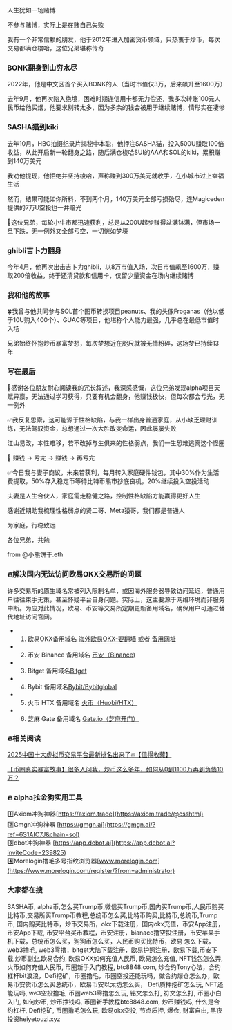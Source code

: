 人生犹如一场赌博

不参与赌博，实际上是在赌自己失败

我有一个非常信赖的朋友，他于2012年进入加密货币领域，只热衷于炒币，每次交易都满仓梭哈，这位兄弟堪称传奇

### BONK翻身到山穷水尽
2022年，他是中文区首个买入BONK的人（当时市值仅3万，后来飙升至1600万）

去年9月，他再次陷入绝境，困难时期连信用卡都无力偿还，我多次转账100元人民币给他买烟，他要求别转太多，因为多余的钱会被用于继续赌博，情形实在凄惨

### SASHA猫到kiki
去年10月，HBO拍摄纪录片揭秘中本聪，他押注SASHA猫，投入500U赚取100倍收益，从此开启新一轮翻身之路，随后满仓梭哈SUI的AAA和SOL的kiki，累积赚到140万美元

我劝他提现，他拒绝并坚持梭哈，声称赚到300万美元就收手，在小城市过上幸福生活

然而，结果可能如你所料，不到两个月，140万美元全部亏损殆尽，连Magiceden提供的7万U空投也一并赔光

🔸这位兄弟，每轮小牛市都迅速获利，总是从200U起步赚得盆满钵满，但市场一旦下跌，无一例外又全部亏空，一切恍如梦境

### ghibli吉卜力翻身
今年4月，他再次出击吉卜力ghibli，以8万市值入场，次日市值飙至1600万，赚取200倍收益，终于还清贷款和信用卡，仅留少量资金在场内继续赌博

### 我和他的故事
🍀我曾与他共同参与SOL首个图币转换项目peanuts、我的头像Froganas（他以低于10U购入400个）、GUAC等项目，他堪称个人能力最强，几乎总在最低市值时入场

兄弟始终怀抱炒币暴富梦想，每次梦想近在咫尺就被无情粉碎，这场梦已持续13年

### 写在最后
🎄感谢各位朋友耐心阅读我的冗长叙述，我深感感慨，这位兄弟发现alpha项目天赋异禀，无法通过学习获得，只要有机会翻身，他赚钱极快，但每次都会亏光，无一例外

✅我反复思索，这可能源于性格缺陷，与我一样出身普通家庭，从小缺乏理财训练，无法驾驭资金，总想通过一次大胜改变命运，因此屡屡失败

江山易改，本性难移，若不改掉与生俱来的性格弱点，我们一生恐难逃离这个怪圈

🎢 赚钱 → 亏完 → 赚钱 → 再亏完

✅今日我与妻子商议，未来若获利，每月转入家庭硬件钱包，其中30%作为生活费提取，50%存入稳定币等待比特币熊市抄底良机，20%继续投入空投活动

夫妻是人生合伙人，家庭需走稳健之路，控制性格缺陷方能赢得更好人生

感谢近期助我梳理性格弱点的贤二哥、Meta猿哥，我们都是普通人

为家庭，行稳致远

各位兄弟，共勉

from @小熊饼干.eth

### 🔥解决国内无法访问欧易OKX交易所的问题
许多交易所的原生域名常被列入限制名单，或因海外服务器导致访问延迟，普通用户往往束手无策，甚至怀疑平台自身问题。实际上，这主要源于网络环境而非服务中断。为应对此情况，欧易、币安等交易所定期更新备用域名，确保用户可通过替代地址访问官网。

- 1. 欧易OKX备用域名 [海外欧易OKX-要翻墙](https://www.okx.com/zh-hans/join/76527935) 或者 [备用网址](https://www.chouyi.world/zh-hans/join/76527935) 
- 2. 币安 Binance 备用域名 [币安（Binance)](https://accounts.binance.com/zh-CN/register?ref=36457687)
- 3. Bitget 备用域名[Bitget](https://www.bitget.com/zh-CN/referral/register?from=referral&clacCode=VRNEYUTR)
- 4. Bybit 备用域名[Bybit/Bybitglobal](https://www.bybitglobal.com/zh-MY/invite/?ref=VMKORMM)
- 5. 火币 HTX 备用域名 [火币（Huobi/HTX）](https://www.htx.com/invite/zh-cn/1f?invite_code=whf45223)
- 6. 芝麻 Gate 备用域名 [Gate.io（芝麻开门）](https://www.gate.io/zh/signup?ref_type=103&ref=A1ERAQ)

### 🔥相关阅读
[2025中国十大虚拟币交易平台最新排名出来了🔥【值得收藏】](https://btc8848.com/top-10-exchanges/)

[【币圈真实暴富故事】很多人问我，炒币这么多年，如何从0到1100万再到负债10万？](https://heiyetouzi.xyz/biquanstory001/)

### 🔥 alpha找金狗实用工具
1️⃣Axiom冲狗神器[https://axiom.trade](https://axiom.trade/@csshtml)  
2️⃣Gmgn冲狗神器 [https://gmgn.ai](https://gmgn.ai/?ref=6S1AIC7J&chain=sol)  
3️⃣dbot冲狗神器 [https://app.debot.ai](https://app.debot.ai?inviteCode=239825)  
4️⃣Morelogin撸毛多号指纹浏览器[www.morelogin.com](https://www.morelogin.com/register/?from=administrator)  

### 大家都在搜
 SASHA币, alpha币,怎么买Trump币,微信买Trump币,国内买Trump币,人民币购买比特币,交易所买Trump币教程,总统币怎么买,比特币购买,比特币,总统币,Trump币, 国内购买比特币，炒币交易所，okx下载注册，国内okx充值，币安App注册，币安App下载, 币安平台买币教程，币安注册，bianace撸空投注册，币安苹果手机下载，总统币怎么买，狗狗币怎么买，人民币购买比特币，欧易 怎么下载，web3撸毛, web3零撸，bitget大陆下载注册，欧易护照注册，欧易下载,币安下载,炒币副业,欧易合约, 欧易OKX如何充值人民币, 欧易怎么充值, NFT钱包怎么弄, 火币如何充值人民币, 币圈新手入门教程, btc8848.com, 炒合约Tony心法，合约杠杆bit浪浪，Defi挖矿，币圈撸毛，币圈空投还能玩吗，做合约爆仓怎么办，欧易币安货币怎么买总统币，欧易币安以太坊怎么买， Defi质押挖矿怎么玩, NFT还能玩吗, we3空投撸毛, 币圈web3零撸怎么玩, 铭文怎么打, 符文怎么打, 币圈小白入门, 如何炒币, 炒币挣钱吗, 币圈新手教程btc8848.com, 炒币赚钱吗, 什么是合约杠杆, Defi挖矿, 币圈撸毛怎么玩, 欧易okx空投, 节点质押, 爆仓, 财富自由, 黑夜投资heiyetouzi.xyz
